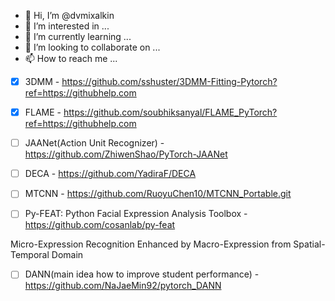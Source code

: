 - 👋 Hi, I’m @dvmixalkin
- 👀 I’m interested in ...
- 🌱 I’m currently learning ...
- 💞️ I’m looking to collaborate on ...
- 📫 How to reach me ...

<!---
dvmixalkin/dvmixalkin is a ✨ special ✨ repository because its `README.md` (this file) appears on your GitHub profile.
You can click the Preview link to take a look at your changes.
--->

- [x] 3DMM - https://github.com/sshuster/3DMM-Fitting-Pytorch?ref=https://githubhelp.com
- [x] FLAME - https://github.com/soubhiksanyal/FLAME_PyTorch?ref=https://githubhelp.com
- [ ] JAANet(Action Unit Recognizer) - https://github.com/ZhiwenShao/PyTorch-JAANet
- [ ] DECA - https://github.com/YadiraF/DECA

- [ ] MTCNN - https://github.com/RuoyuChen10/MTCNN_Portable.git
- [ ] Py-FEAT: Python Facial Expression Analysis Toolbox - https://github.com/cosanlab/py-feat

Micro-Expression Recognition Enhanced by Macro-Expression from Spatial-Temporal Domain
- [ ] DANN(main idea how to improve student performance) - https://github.com/NaJaeMin92/pytorch_DANN
